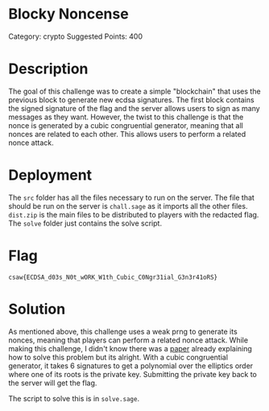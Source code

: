 # Blocky Noncense

Category: crypto
Suggested Points: 400

# Description

The goal of this challenge was to create a simple "blockchain" that uses the previous block to generate new ecdsa signatures. The first block contains the signed signature of the flag and the server allows users to sign as many messages as they want. However, the twist to this challenge is that the nonce is generated by a cubic congruential generator, meaning that all nonces are related to each other. This allows users to perform a related nonce attack.

# Deployment

The `src` folder has all the files necessary to run on the server. The file that should be run on the server is `chall.sage` as it imports all the other files.
`dist.zip` is the main files to be distributed to players with the redacted flag.
The `solve` folder just contains the solve script.

# Flag
`csaw{ECDSA_d03s_N0t_wORK_W1th_Cubic_C0Ngr31ial_G3n3r41oRS}`

# Solution

As mentioned above, this challenge uses a weak prng to generate its nonces, meaning that players can perform a related nonce attack. While making this challenge, I didn't know there was a [paper](https://eprint.iacr.org/2023/305.pdf) already explaining how to solve this problem but its alright. With a cubic congruential generator, it takes 6 signatures to get a polynomial over the elliptics order where one of its roots is the private key. Submitting the private key back to the server will get the flag.

The script to solve this is in `solve.sage`.

